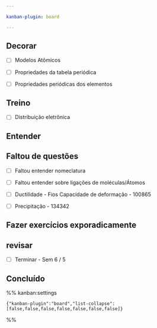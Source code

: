 ```yaml
---

kanban-plugin: board

---
```


## Decorar

- [ ] Modelos Atômicos
- [ ] Propriedades da tabela periódica
- [ ] Propriedades periódicas dos elementos


## Treino

- [ ] Distribuição eletrônica


## Entender



## Faltou de questões

- [ ] Faltou entender nomeclatura
- [ ] Faltou entender sobre ligações de moléculas/Átomos
- [ ] Ductilidade - Fios Capacidade de deformação - 100865
- [ ] Precipitação - 134342


## Fazer exercícios exporadicamente



## revisar

- [ ] Terminar - Sem 6 / 5


## Concluído





%% kanban:settings
```
{"kanban-plugin":"board","list-collapse":[false,false,false,false,false,false,false]}
```
%%